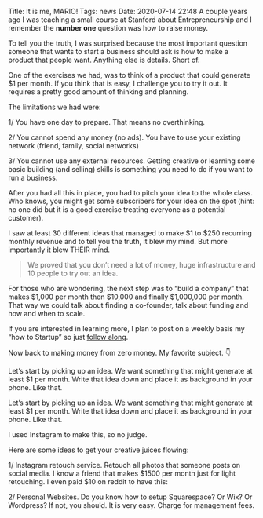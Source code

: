 Title: It is me, MARIO!
Tags: news
Date: 2020-07-14 22:48
A couple years ago I was teaching a small course at Stanford about Entrepreneurship and I remember the **number one** question was how to raise money.  

To tell you the truth, I was surprised because the most important question someone that wants to start a business should ask is how to make a product that people want. Anything else is details. Short of.

One of the exercises we had, was to think of a product that could generate $1 per month. If you think that is easy, I challenge you to try it out. It requires a pretty good amount of thinking and planning.

The limitations we had were:

1/ You have one day to prepare. That means no overthinking.

2/ You cannot spend any money (no ads). You have to use your existing network (friend, family, social networks)

3/ You cannot use any external resources. Getting creative or learning some basic building (and selling) skills is something you need to do if you want to run a business.

After you had all this in place, you had to pitch your idea to the whole class. Who knows, you might get some subscribers for your idea on the spot (hint: no one did but it is a good exercise treating everyone as a potential customer).

I saw at least 30 different ideas that managed to make $1 to $250 recurring monthly revenue and to tell you the truth, it blew my mind. But more importantly it blew THEIR mind.

> We proved that you don’t need a lot of money, huge infrastructure and 10 people to try out an idea.

For those who are wondering, the next step was to “build a company” that makes $1,000 per month then $10,000 and finally $1,000,000 per month. That way we could talk about finding a co-founder, talk about funding and how and when to scale.

If you are interested in learning more, I plan to post on a weekly basis my “how to Startup” so just [follow along](https://jonv.substack.com/).

Now back to making money from zero money. My favorite subject. 👇

Let’s start by picking up an idea. We want something that might generate at least $1 per month. Write that idea down and place it as background in your phone. Like that.

Let’s start by picking up an idea. We want something that might generate at least $1 per month. Write that idea down and place it as background in your phone. Like that.

I used Instagram to make this, so no judge.

Here are some ideas to get your creative juices flowing:

1/ Instagram retouch service. Retouch all photos that someone posts on social media. I know a friend that makes $1500 per month just for light retouching. I even paid $10 on reddit to have this:

2/ Personal Websites. Do you know how to setup Squarespace? Or Wix? Or Wordpress? If not, you should. It is very easy. Charge for management fees.

